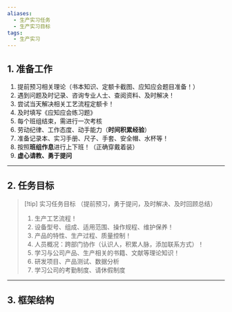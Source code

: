 ```yaml
---
aliases:
  - 生产实习任务
  - 生产实习目标
tags:
  - 生产实习
---
```

## 1. 准备工作 
1. 提前预习相关理论（书本知识、定额卡截图、应知应会题目准备！）
2. 遇到问题及时记录、咨询专业人士、查阅资料、及时解决！
3. 尝试当天解决相关工艺流程定额卡！
4. 及时填写《应知应会练习题》
5. 每个班组结束，需进行一次考核
6. 劳动纪律、工作态度、动手能力（**时间积累经验**）
7. 准备记录本、实习手册、尺子、手套、安全帽、水杯等！
8. 按照**班组作息**进行上下班！（正确穿戴着装）
9. **虚心请教、勇于提问**
---
## 2. 任务目标 
> [!tip] 实习任务目标 （提前预习，勇于提问，及时解决、及时回顾总结）
> 1. 生产工艺流程！
> 2. 设备型号、组成、适用范围、操作规程、维护保养！
> 3. 产品的特性、生产过程、质量控制！
> 4. 人员概况：跨部门协作（认识人，积累人脉，添加联系方式）！
> 5. 学习与公司产品、生产相关的书籍、文献等理论知识！
> 6. 研发项目、产品测试、数据分析
> 7. 学习公司的考勤制度、请休假制度

---
## 3. 框架结构 




